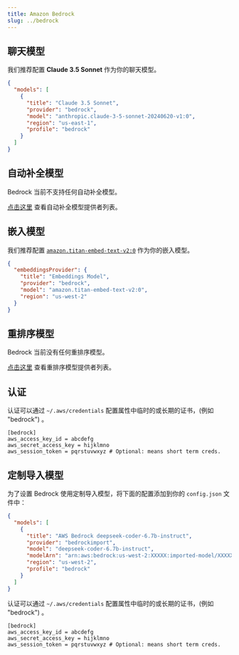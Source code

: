 ```yaml
---
title: Amazon Bedrock
slug: ../bedrock
---
```


## 聊天模型

我们推荐配置 **Claude 3.5 Sonnet** 作为你的聊天模型。

```json title="config.json"
{
  "models": [
    {
      "title": "Claude 3.5 Sonnet",
      "provider": "bedrock",
      "model": "anthropic.claude-3-5-sonnet-20240620-v1:0",
      "region": "us-east-1",
      "profile": "bedrock"
    }
  ]
}
```

## 自动补全模型

Bedrock 当前不支持任何自动补全模型。

[点击这里](../../model-roles/autocomplete.md) 查看自动补全模型提供者列表。

## 嵌入模型

我们推荐配置 [`amazon.titan-embed-text-v2:0`](https://docs.aws.amazon.com/bedrock/latest/devguide/models.html#amazon.titan-embed-text-v2-0) 作为你的嵌入模型。

```json title="~/.continue/config.json"
{
  "embeddingsProvider": {
    "title": "Embeddings Model",
    "provider": "bedrock",
    "model": "amazon.titan-embed-text-v2:0",
    "region": "us-west-2"
  }
}
```

## 重排序模型

Bedrock 当前没有任何重排序模型。

[点击这里](../../model-roles/reranking.md) 查看重排序模型提供者列表。

## 认证

认证可以通过 `~/.aws/credentials` 配置属性中临时的或长期的证书，(例如 "bedrock") 。

```title="~/.aws/credentials
[bedrock]
aws_access_key_id = abcdefg
aws_secret_access_key = hijklmno
aws_session_token = pqrstuvwxyz # Optional: means short term creds.
```

## 定制导入模型

为了设置 Bedrock 使用定制导入模型，将下面的配置添加到你的 `config.json` 文件中：

```json title="config.json"
{
  "models": [
    {
      "title": "AWS Bedrock deepseek-coder-6.7b-instruct",
      "provider": "bedrockimport",
      "model": "deepseek-coder-6.7b-instruct",
      "modelArn": "arn:aws:bedrock:us-west-2:XXXXX:imported-model/XXXXXX",
      "region": "us-west-2",
      "profile": "bedrock"
    }
  ]
}
```

认证可以通过 `~/.aws/credentials` 配置属性中临时的或长期的证书，(例如 "bedrock") 。

```title="~/.aws/credentials
[bedrock]
aws_access_key_id = abcdefg
aws_secret_access_key = hijklmno
aws_session_token = pqrstuvwxyz # Optional: means short term creds.
```
